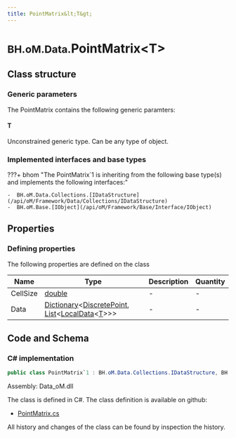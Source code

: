 ```yaml
---
title: PointMatrix&lt;T&gt;
---
```


# <small>BH.oM.Data.</small>**PointMatrix&lt;T&gt;**



## Class structure

### Generic parameters

The PointMatrix contains the following generic paramters:

#### T

Unconstrained generic type. Can be any type of object.

### Implemented interfaces and base types

???+ bhom "The PointMatrix`1 is inheriting from the following base type(s) and implements the following interfaces:"

    -  BH.oM.Data.Collections.[IDataStructure](/api/oM/Framework/Data/Collections/IDataStructure)
    -  BH.oM.Base.[IObject](/api/oM/Framework/Base/Interface/IObject)


## Properties



### Defining properties

The following properties are defined on the class

| Name             | Type             | Description      | Quantity         |
|------------------|------------------|------------------|------------------|
| CellSize | [double](https://learn.microsoft.com/en-us/dotnet/api/System.Double?view=netstandard-2.0) | - | - |
| Data | [Dictionary](https://learn.microsoft.com/en-us/dotnet/api/System.Collections.Generic.Dictionary-2?view=netstandard-2.0)&lt;[DiscretePoint](/api/oM/Framework/Data/Collections/DiscretePoint), [List](https://learn.microsoft.com/en-us/dotnet/api/System.Collections.Generic.List-1?view=netstandard-2.0)&lt;[LocalData](/api/oM/Framework/Data/Collections/LocalData)&lt;[T](#t)&gt;&gt;&gt; | - | - |


## Code and Schema

### C# implementation

``` C# title="C#"
public class PointMatrix`1 : BH.oM.Data.Collections.IDataStructure, BH.oM.Base.IObject
```

Assembly: Data_oM.dll

The class is defined in C#. The class definition is available on github:

- [PointMatrix.cs](https://github.com/BHoM/BHoM/blob/develop/Data_oM/Collections\PointMatrix.cs)

All history and changes of the class can be found by inspection the history.
